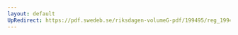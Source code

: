 ```yaml
---
layout: default
UpRedirect: https://pdf.swedeb.se/riksdagen-volumeG-pdf/199495/reg_199495_UbU/reg_199495_UbU_0006.pdf
---
```

